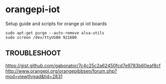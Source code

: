 # orangepi-iot
Setup guide and scripts for orange pi iot boards

```
sudo apt-get purge --auto-remove alsa-utils
sudo screen /dev/ttyUSB0 921600
```




TROUBLESHOOT
------------

https://gist.github.com/gabonator/7c4c25c2a62450fcd7e9783b60eaf8cf
http://www.orangepi.org/orangepibbsen/forum.php?mod=viewthread&tid=2831
